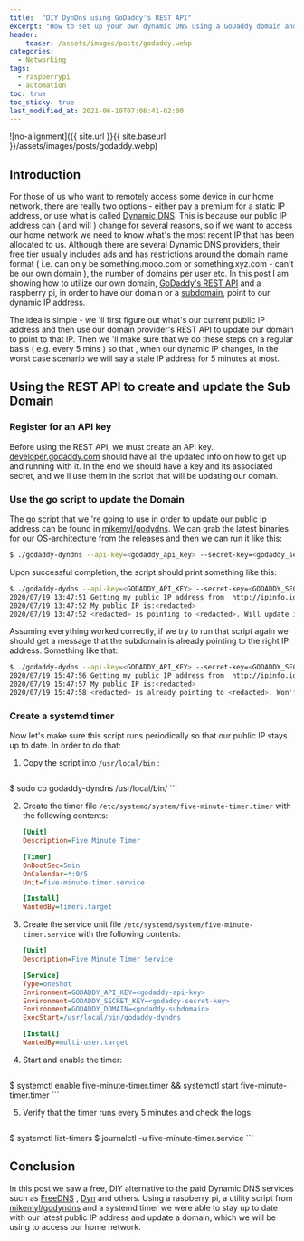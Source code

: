 ```yaml
---
title:  "DIY DynDns using GoDaddy's REST API"
excerpt: "How to set up your own dynamic DNS using a GoDaddy domain and its REST API"
header:
    teaser: /assets/images/posts/godaddy.webp
categories:
  - Networking
tags:
  - raspberrypi
  - automation
toc: true
toc_sticky: true
last_modified_at: 2021-06-10T07:06:41-02:00
---
```


![no-alignment]({{ site.url }}{{ site.baseurl }}/assets/images/posts/godaddy.webp)


## Introduction

For those of us who want to remotely access some device in our home network, there are really two 
options - either pay a premium for a static IP address, or use what is called
[Dynamic DNS](https://en.wikipedia.org/wiki/Dynamic_DNS). This
is because our public IP address can ( and will ) change for several reasons, so if we want to
access our home network we need to know what's the most recent IP that has been allocated to us.
Although there are several Dynamic DNS providers, their free tier usually includes ads and has
restrictions around the domain name format ( i.e. can only be something.mooo.com or
something.xyz.com - can't be our own domain ), the number of domains per user etc. In this post
I am showing how to utilize our own domain, [GoDaddy's REST API](https://developer.godaddy.com/)
and a raspberry pi, in order to have
our domain or a  [subdomain](https://en.wikipedia.org/wiki/Subdomain), point to our dynamic IP address. 

The idea is simple - we 'll first figure out what's our current public IP address and then use our domain
provider's REST API to update our domain to point to that IP. Then we 'll make sure that we
do these steps on a regular basis ( e.g. every 5 mins ) so that , when our dynamic IP changes, in
the worst case scenario we will say a stale IP address for 5 minutes at most.

## Using the REST API to create and update the Sub Domain

### Register for an API key

Before using the REST API, we must create an API key.
[developer.godaddy.com](https://developer.godaddy.com/) should have all the updated info on how to
get up and running with it. In the end we should have a key and its associated secret,
and we ll use them in the script that will be updating our domain.

### Use the go script to update the Domain

The go script that we 're going to use in order to update our public ip address can be found in 
[mikemyl/godydns](https://github.com/mikemyl/godyndns/). We can grab the latest binaries for our OS-architecture from
the [releases](https://github.com/mikemyl/godyndns/releases) and then we can run it like this:

```bash
$ ./godaddy-dyndns --api-key=<godaddy_api_key> --secret-key=<godaddy_secret_key> --domain=<godaddy_subdomain>
``` 

Upon successful completion, the script should print something like this:

```bash
$ ./godaddy-dydns --api-key=<GODADDY_API_KEY> --secret-key=<GODADDY_SECRET_KEY> --domain=<GODADDY_SUBDOMAIN>  
2020/07/19 13:47:51 Getting my public IP address from  http://ipinfo.io/ip ...
2020/07/19 13:47:52 My public IP is:<redacted>
2020/07/19 13:47:52 <redacted> is pointing to <redacted>. Will update it to point to <redacted>
```

Assuming everything worked correctly,  if we try to run that script again we should get a message
that the subdomain is already pointing to the right IP address. Something like that:
 
```bash
$ ./godaddy-dydns --api-key=<GODADDY_API_KEY> --secret-key=<GODADDY_SECRET_KEY> --domain=<GODADDY_SUBDOMAIN>  
2020/07/19 15:47:56 Getting my public IP address from  http://ipinfo.io/ip ...
2020/07/19 15:47:57 My public IP is:<redacted>
2020/07/19 15:47:58 <redacted> is already pointing to <redacted>. Won't update..
```  


### Create a systemd timer

Now let's make sure this script runs periodically so that our public IP stays up to date. In order
to do that:

1. Copy the script into `/usr/local/bin` :

    ```bash
$ sudo cp godaddy-dyndns /usr/local/bin/
    ```

2. Create the timer file `/etc/systemd/system/five-minute-timer.timer` with the following contents:

    ```ini
    [Unit]
    Description=Five Minute Timer
    
    [Timer]
    OnBootSec=5min
    OnCalendar=*:0/5
    Unit=five-minute-timer.service
    
    [Install]
    WantedBy=timers.target
    ```

3. Create the service unit file `/etc/systemd/system/five-minute-timer.service` with the
 following contents:
    
    ```ini
    [Unit]
    Description=Five Minute Timer Service
    
    [Service]
    Type=oneshot
    Environment=GODADDY_API_KEY=<godaddy-api-key> 
    Environment=GODADDY_SECRET_KEY=<godaddy-secret-key> 
    Environment=GODADDY_DOMAIN=<godaddy-subdomain> 
    ExecStart=/usr/local/bin/godaddy-dyndns
    
    [Install]
    WantedBy=multi-user.target
    ```

4. Start and enable the timer:

    ```bash
$ systemctl enable five-minute-timer.timer && systemctl start five-minute-timer.timer
    ```

5. Verify that the timer runs every 5 minutes and check the logs:

    ```bash
$ systemctl list-timers
$ journalctl -u five-minute-timer.service
    ```

## Conclusion

In this post we saw a free, DIY alternative to the paid Dynamic DNS services such as [FreeDNS](https://freedns.afraid.org/) ,
[Dyn](https://account.dyn.com/) and others. Using a raspberry pi, a utility script
from [mikemyl/godyndns](https://github.com/mikemyl/godyndns/) and a systemd timer we were able to 
stay up to date with our latest public IP address and update a domain, which we will be using
to access our home network. 

